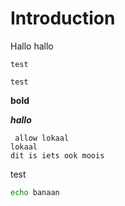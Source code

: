 # Introduction
Hallo hallo

`test` 

```test```

**bold**

***hallo***

```nginx
 allow lokaal
lokaal
dit is iets ook moois
```

test

```bash
echo banaan
```

